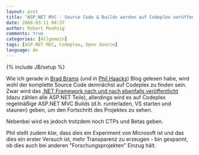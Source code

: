 ```yaml
---
layout: post
title: "ASP.NET MVC - Source Code & Builds werden auf Codeplex veröffentlicht"
date: 2008-03-11 08:37
author: Robert Muehsig
comments: true
categories: [Allgemein]
tags: [ASP.NET MVC, Codeplex, Open Source]
language: de
---
```

{% include JB/setup %}
<p>Wie ich gerade in <a href="http://blogs.msdn.com/brada/archive/2008/03/10/asp-net-mvc-in-codeplex-and-extensible-unit-testing.aspx">Brad Brams</a> (und in <a href="http://haacked.com/archive/2008/03/10/thoughts-on-asp.net-mvc-preview-2-and-beyond.aspx">Phil Haacks</a>) Blog gelesen habe, wird wohl der komplette Source Code demnächst auf Codeplex zu finden sein. Zwar wird das <a href="http://weblogs.asp.net/scottgu/archive/2008/01/16/net-framework-library-source-code-now-available.aspx">.NET Framework nach und nach ebenfalls veröffentlicht</a> (dazu zählen alle ASP.NET Teile), allerdings wird es auf Codeplex regelmäßige ASP.NET MVC Builds (d.h. runterladen, VS starten und staunen) geben, um den Fortschritt des Projektes zu sehen.</p> <p>Nebenbei wird es jedoch trotzdem noch CTPs und Betas geben.</p> <p>Phil stellt zudem klar, dass dies ein Experiment von Microsoft ist und das dies ein erster Versuch ist, mehr Transparenz zu erzeugen - bin gespannt, ob dies auch bei anderen "Forschungsprojekten" Einzug hält.</p>
